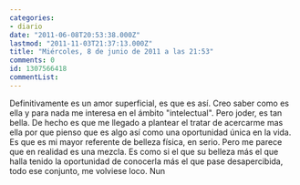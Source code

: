```yaml
---
categories:
- diario
date: "2011-06-08T20:53:38.000Z"
lastmod: "2011-11-03T21:37:13.000Z"
title: "Miércoles, 8 de junio de 2011 a las 21:53"
comments: 0
id: 1307566418
commentList:
---
```


Definitivamente es un amor superficial, es que es así. Creo saber como es ella y para nada me interesa en el ámbito "intelectual". Pero joder, es tan bella. De hecho es que me llegado a plantear el tratar de acercarme mas ella por que pienso que es algo así como una oportunidad única en la vida. Es que es mi mayor referente de belleza física, en serio. Pero me parece que en realidad es una mezcla. Es  como si el que su belleza más el que halla tenido la oportunidad de conocerla más el que pase desapercibida, todo ese conjunto, me volviese loco. Nun